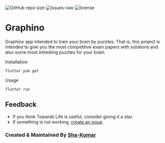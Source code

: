 ![GitHub repo size](https://img.shields.io/github/repo-size/Sha-Kumar/Graphino)
![issues-raw](https://img.shields.io/github/issues-raw/Sha-Kumar/Graphino)
![license](https://img.shields.io/github/license/Sha-Kumar/Graphino)


# Graphino

Graphino app intended to train your brain by puzzles. That is, this project is intended to give you the most competitive exam papers with solutions and also some most intresting puzzles for your brain. 

Installation

```
flutter pub get
```
Usage 

```
flutter run
```

## Feedback

- If you think Towards Life is useful, consider giving it a star.
- If something is not working, [create an
  issue](https://github.com/Sha-Kumar/Graphino/issues/new).

### Created & Maintained By [Sha-Kumar](https://github.com/Sha-Kumar)
